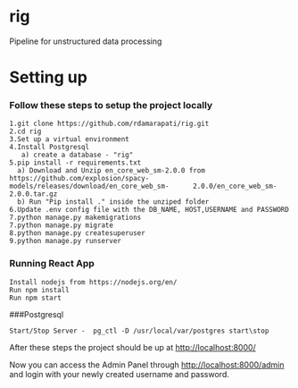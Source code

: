 # rig
Pipeline for unstructured data processing

# Setting up

### Follow these steps to setup the project locally
```
1.git clone https://github.com/rdamarapati/rig.git
2.cd rig
3.Set up a virtual environment
4.Install Postgresql
   a) create a database - "rig" 
5.pip install -r requirements.txt
  a) Download and Unzip en_core_web_sm-2.0.0 from https://github.com/explosion/spacy-models/releases/download/en_core_web_sm-      2.0.0/en_core_web_sm-2.0.0.tar.gz
  b) Run "Pip install ." inside the unziped folder 
6.Update .env config file with the DB_NAME, HOST,USERNAME and PASSWORD
7.python manage.py makemigrations
7.python manage.py migrate
8.python manage.py createsuperuser
9.python manage.py runserver
```

### Running React App
```
Install nodejs from https://nodejs.org/en/
Run npm install
Run npm start
```


###Postgresql 
```
Start/Stop Server -  pg_ctl -D /usr/local/var/postgres start\stop 
```

After these steps the project should be up at [http://localhost:8000/](http://localhost:8000/)

Now you can access the Admin Panel through [http://localhost:8000/admin](http://localhost:8000/admin) and login with your newly created username and password.

